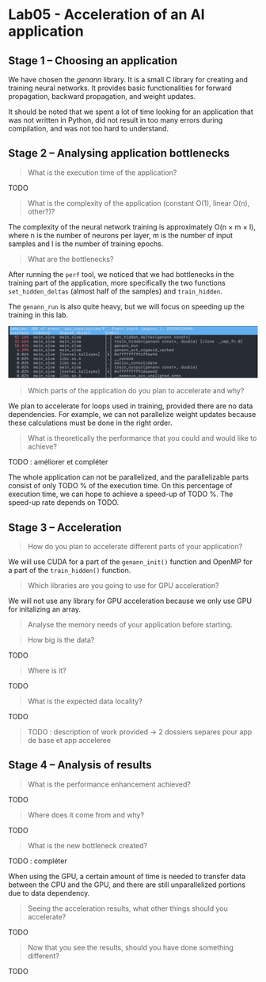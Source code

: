 # Lab05 - Acceleration of an AI application

## Stage 1 – Choosing an application

We have chosen the *genann* library. It is a small C library for creating and training neural networks. It provides basic functionalities for forward propagation, backward propagation, and weight updates.

It should be noted that we spent a lot of time looking for an application that was not written in Python, did not result in too many errors during compilation, and was not too hard to understand.

## Stage 2 – Analysing application bottlenecks

> What is the execution time of the application?

TODO

> What is the complexity of the application (constant O(1), linear O(n), other?)?

The complexity of the neural network training is approximately O(n × m × l), where n is the number of neurons per layer, m is the number of input samples and l is the number of training epochs.

> What are the bottlenecks?

After running the `perf` tool, we noticed that we had bottlenecks in
the training part of the application, more specifically the two functions
`set_hidden_deltas` (almost half of the samples) and `train_hidden`.

The `genann_run` is also quite heavy, but we will focus on speeding up the
training in this lab.

![hotspots](./slow_perf.png)

> Which parts of the application do you plan to accelerate and why?

We plan to accelerate for loops used in training, provided there are no data dependencies. For example, we can not parallelize weight updates because these calculations must be done in the right order.

> What is theoretically the performance that you could and would like to achieve?

TODO : améliorer et compléter

The whole application can not be parallelized, and the parallelizable parts consist of only TODO % of the execution time. On this percentage of execution time, we can hope to achieve a speed-up of TODO %. The speed-up rate depends on TODO.

## Stage 3 – Acceleration

> How do you plan to accelerate different parts of your application?

We will use CUDA for a part of the `genann_init()` function and OpenMP for a part of the `train_hidden()` function.

> Which libraries are you going to use for GPU acceleration?

We will not use any library for GPU acceleration because we only use GPU for initalizing an array.

> Analyse the memory needs of your application before starting.

> How big is the data?

TODO

> Where is it?

TODO

> What is the expected data locality?

TODO

> TODO : description of work provided -> 2 dossiers separes pour app de base et app acceleree

## Stage 4 – Analysis of results

> What is the performance enhancement achieved?

TODO

> Where does it come from and why?

TODO

> What is the new bottleneck created?

TODO : compléter

When using the GPU, a certain amount of time is needed to transfer data between the CPU and the GPU, and there are still unparallelized portions due to data dependency.

> Seeing the acceleration results, what other things should you accelerate?

TODO

> Now that you see the results, should you have done something different?

TODO
